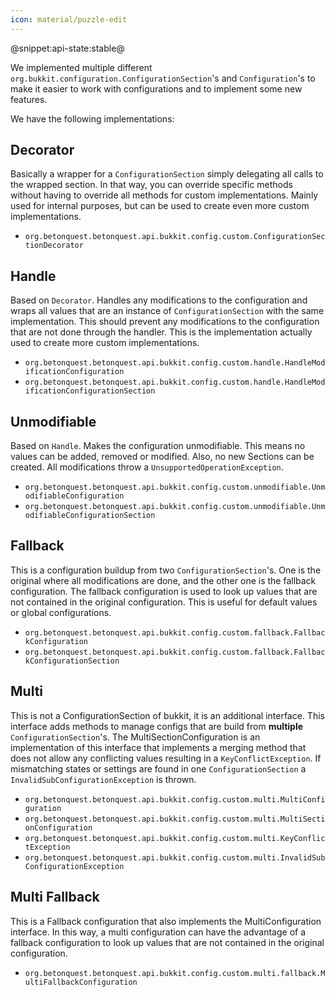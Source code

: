 ```yaml
---
icon: material/puzzle-edit
---
```

@snippet:api-state:stable@

We implemented multiple different `org.bukkit.configuration.ConfigurationSection`'s and `Configuration`'s to make it 
easier to work with configurations and to implement some new features.

We have the following implementations:

## Decorator
Basically a wrapper for a `ConfigurationSection` simply delegating all calls to the wrapped section.
In that way, you can override specific methods without having to override all methods for custom implementations.
Mainly used for internal purposes, but can be used to create even more custom implementations.

- `org.betonquest.betonquest.api.bukkit.config.custom.ConfigurationSectionDecorator`

## Handle
Based on `Decorator`. Handles any modifications to the configuration and wraps all values that are an instance
of `ConfigurationSection` with the same implementation. This should prevent any modifications to the configuration
that are not done through the handler. This is the implementation actually used to create more custom implementations.

- `org.betonquest.betonquest.api.bukkit.config.custom.handle.HandleModificationConfiguration`
- `org.betonquest.betonquest.api.bukkit.config.custom.handle.HandleModificationConfigurationSection`

## Unmodifiable
Based on `Handle`. Makes the configuration unmodifiable. This means no values can be added, removed or modified.
Also, no new Sections can be created. All modifications throw a `UnsupportedOperationException`.

- `org.betonquest.betonquest.api.bukkit.config.custom.unmodifiable.UnmodifiableConfiguration`
- `org.betonquest.betonquest.api.bukkit.config.custom.unmodifiable.UnmodifiableConfigurationSection`

## Fallback
This is a configuration buildup from two `ConfigurationSection`'s.
One is the original where all modifications are done, and the other one is the fallback configuration.
The fallback configuration is used to look up values that are not contained in the original configuration.
This is useful for default values or global configurations.

- `org.betonquest.betonquest.api.bukkit.config.custom.fallback.FallbackConfiguration`
- `org.betonquest.betonquest.api.bukkit.config.custom.fallback.FallbackConfigurationSection`

## Multi
This is not a ConfigurationSection of bukkit, it is an additional interface.
This interface adds methods to manage configs that are build from **multiple** `ConfigurationSection`'s.
The MultiSectionConfiguration is an implementation of this interface that implements a merging method that does not
allow any conflicting values resulting in a `KeyConflictException`.
If mismatching states or settings are found in one `ConfigurationSection` a `InvalidSubConfigurationException` is thrown.

- `org.betonquest.betonquest.api.bukkit.config.custom.multi.MultiConfiguration`
- `org.betonquest.betonquest.api.bukkit.config.custom.multi.MultiSectionConfiguration`
- `org.betonquest.betonquest.api.bukkit.config.custom.multi.KeyConflictException`
- `org.betonquest.betonquest.api.bukkit.config.custom.multi.InvalidSubConfigurationException`

## Multi Fallback
This is a Fallback configuration that also implements the MultiConfiguration interface.
In this way, a multi configuration can have the advantage of a fallback configuration to look up values that are not
contained in the original configuration.

- `org.betonquest.betonquest.api.bukkit.config.custom.multi.fallback.MultiFallbackConfiguration`
